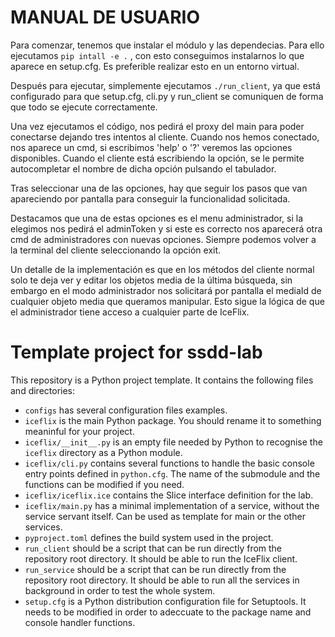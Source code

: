 # MANUAL DE USUARIO

Para comenzar, tenemos que instalar el módulo y las dependecias. Para ello ejecutamos `pip intall -e .` , con esto conseguimos instalarnos lo que aparece en setup.cfg. Es preferible realizar esto en un entorno virtual.

Después para ejecutar, simplemente ejecutamos `./run_client`, ya que está configurado para que setup.cfg, cli.py y run_client se comuniquen de forma que todo se ejecute correctamente. 

Una vez ejecutamos el código, nos pedirá el proxy del main para poder conectarse dejando tres intentos al cliente. Cuando nos hemos conectado, nos aparece un cmd, si escribimos 'help' o '?' veremos las opciones disponibles. Cuando el cliente está escribiendo la opción, se le permite autocompletar el nombre de dicha opción pulsando el tabulador. 

Tras seleccionar una de las opciones, hay que seguir los pasos que van apareciendo por pantalla para conseguir la funcionalidad solicitada.


Destacamos que una de estas opciones es el menu administrador, si la elegimos nos pedirá el adminToken y si este es correcto nos aparecerá otra cmd de administradores con nuevas opciones. Siempre podemos volver a la terminal del cliente seleccionando la opción exit.

Un detalle de la implementación es que en los métodos del cliente normal solo te deja ver y editar los objetos media de la última búsqueda, sin embargo en el modo administrador nos solicitará por pantalla el mediaId de cualquier objeto media que queramos manipular. Esto sigue la lógica de que el administrador tiene acceso a cualquier parte de IceFlix.

# Template project for ssdd-lab

This repository is a Python project template.
It contains the following files and directories:

- `configs` has several configuration files examples.
- `iceflix` is the main Python package.
  You should rename it to something meaninful for your project.
- `iceflix/__init__.py` is an empty file needed by Python to
  recognise the `iceflix` directory as a Python module.
- `iceflix/cli.py` contains several functions to handle the basic console entry points
  defined in `python.cfg`.
  The name of the submodule and the functions can be modified if you need.
- `iceflix/iceflix.ice` contains the Slice interface definition for the lab.
- `iceflix/main.py` has a minimal implementation of a service,
  without the service servant itself.
  Can be used as template for main or the other services.
- `pyproject.toml` defines the build system used in the project.
- `run_client` should be a script that can be run directly from the
  repository root directory. It should be able to run the IceFlix
  client.
- `run_service` should be a script that can be run directly from the
  repository root directory. It should be able to run all the services
  in background in order to test the whole system.
- `setup.cfg` is a Python distribution configuration file for Setuptools.
  It needs to be modified in order to adeccuate to the package name and
  console handler functions.
